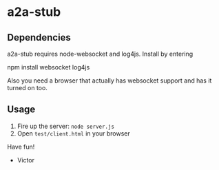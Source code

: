 <!--
This file is part of webinos platform.

Licensed under the Apache License, Version 2.0 (the "License");
you may not use this file except in compliance with the License.
You may obtain a copy of the License at

http://www.apache.org/licenses/LICENSE-2.0

Unless required by applicable law or agreed to in writing, software
distributed under the License is distributed on an "AS IS" BASIS,
WITHOUT WARRANTIES OR CONDITIONS OF ANY KIND, either express or implied.
See the License for the specific language governing permissions and
limitations under the License.

(C) Copyright 2012, TNO

Author Victor Klos
-->

# a2a-stub

## Dependencies

a2a-stub requires node-websocket and log4js. Install by entering

  npm install websocket log4js

Also you need a browser that actually has websocket support and has it turned on too.

## Usage

1. Fire up the server: `node server.js`
2. Open `test/client.html` in your browser

Have fun!
- Victor

